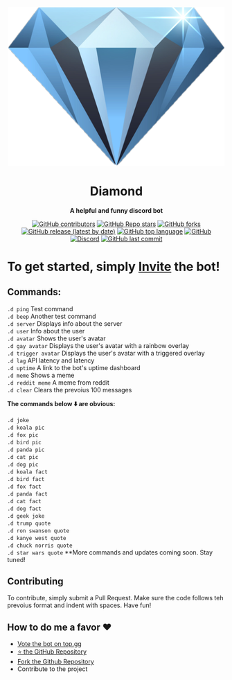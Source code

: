<div align="center">


 <img src="https://raw.githubusercontent.com/Galaxy-Coding/diamond-bot/master/images/diamond.png" alt="Diamond logo" width="500">


 # Diamond

 **A helpful and funny discord bot**

 [![GitHub contributors](https://img.shields.io/github/contributors/galaxy-coding/diamond-bot?style=for-the-badge)](https://github.com/Galaxy-Coding/diamond-bot) [![GitHub Repo stars](https://img.shields.io/github/stars/galaxy-coding/diamond-bot?style=for-the-badge)](https://github.com/Galaxy-Coding/diamond-bot) [![GitHub forks](https://img.shields.io/github/forks/galaxy-coding/diamond-bot?style=for-the-badge)](https://github.com/Galaxy-Coding/diamond-bot/fork) [![GitHub release (latest by date)](https://img.shields.io/github/v/release/galaxy-coding/diamond-bot?style=for-the-badge)](https://github.com/Galaxy-Coding/diamond-bot) [![GitHub top language](https://img.shields.io/github/languages/top/galaxy-coding/diamond-bot?style=for-the-badge&color=yellow)](https://github.com/Galaxy-Coding/diamond-bot) [![GitHub](https://img.shields.io/github/license/galaxy-coding/diamond-bot?style=for-the-badge)](https://github.com/Galaxy-Coding/diamond-bot) [![Discord](https://img.shields.io/discord/776207512168955915?label=discord&style=for-the-badge)](https://disboard.org/server/776207512168955915) [![GitHub last commit](https://img.shields.io/github/last-commit/galaxy-coding/diamond-bot?style=for-the-badge)](https://github.com/Galaxy-Coding/diamond-bot)  
 </div>

# To get started, simply  [Invite](hhttps://dsc.gg/diamond-bot) the bot!
 ## Commands:

`.d ping` Test command\
`.d beep` Another test command\
`.d server` Displays info about the server\
`.d user` Info about the user\
`.d avatar` Shows the user's avatar\
`.d gay avatar` Displays the user's avatar with a rainbow overlay\
`.d trigger avatar` Displays the user's avatar with a triggered overlay\
`.d lag` API latency and latency\
`.d uptime` A link to the bot's uptime dashboard\
`.d meme` Shows a meme\
`.d reddit meme` A meme from reddit\
`.d clear` Clears the prevoius 100 messages

**The commands below :arrow_down: are obvious:**

`.d joke`\
`.d koala pic`\
`.d fox pic`\
`.d bird pic`\
`.d panda pic`\
`.d cat pic`\
`.d dog pic`\
`.d koala fact`\
`.d bird fact`\
`.d fox fact`\
`.d panda fact`\
`.d cat fact`\
`.d dog fact`\
`.d geek joke`\
`.d trump quote`\
`.d ron swanson quote`\
`.d kanye west quote`\
`.d chuck norris quote`\
`.d star wars quote`
**More commands and updates coming soon. Stay tuned!

## Contributing
To contribute, simply submit a Pull Request. Make sure the code follows teh prevoius format and indent with spaces. Have fun!
## How to do me a favor ♥️
* [Vote the bot on top.gg](https://top.gg/bot/787006555761279006)
* [⭐ the GitHub Repository](https://github.com/Galaxy-Coding/diamond-bot)
* [Fork the Github Repository](https://github.com/Galaxy-Coding/diamond-bot)
* Contribute to the project 
